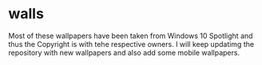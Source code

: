 # walls
Most of these wallpapers have been taken from Windows 10 Spotlight and thus the Copyright is with tehe respective owners.
I will keep updatimg the repository with new wallpapers and also add some mobile wallpapers.
